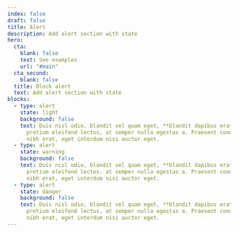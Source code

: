 ```yaml
---
index: false
draft: false
title: Alert
description: Add alert section with state
hero:
  cta:
    blank: false
    text: See examples
    url: "#main"
  cta_second:
    blank: false
  title: Block alert
  text: Add alert section with state
blocks:
  - type: alert
    state: light
    background: false
    text: Duis nisl odio, blandit vel quam eget, **blandit dapibus erat**. Nullam
      pretium eleifend lectus, at semper nulla egestas a. Praesent condimentum
      nibh erat, eget interdum nisi auctor eget.
  - type: alert
    state: warning
    background: false
    text: Duis nisl odio, blandit vel quam eget, **blandit dapibus erat**. Nullam
      pretium eleifend lectus, at semper nulla egestas a. Praesent condimentum
      nibh erat, eget interdum nisi auctor eget.
  - type: alert
    state: danger
    background: false
    text: Duis nisl odio, blandit vel quam eget, **blandit dapibus erat**. Nullam
      pretium eleifend lectus, at semper nulla egestas a. Praesent condimentum
      nibh erat, eget interdum nisi auctor eget.
---
```

